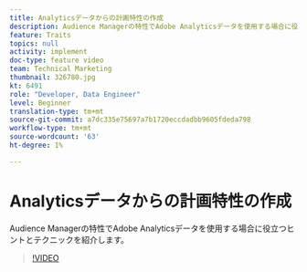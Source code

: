 ```yaml
---
title: Analyticsデータからの計画特性の作成
description: Audience Managerの特性でAdobe Analyticsデータを使用する場合に役立つヒントとテクニックを紹介します。
feature: Traits
topics: null
activity: implement
doc-type: feature video
team: Technical Marketing
thumbnail: 326780.jpg
kt: 6491
role: "Developer, Data Engineer"
level: Beginner
translation-type: tm+mt
source-git-commit: a7dc335e75697a7b1720eccdadbb9605fdeda798
workflow-type: tm+mt
source-wordcount: '63'
ht-degree: 1%

---
```



# Analyticsデータからの計画特性の作成

Audience Managerの特性でAdobe Analyticsデータを使用する場合に役立つヒントとテクニックを紹介します。

>[!VIDEO](https://video.tv.adobe.com/v/326780/?quality=12&learn=on)
